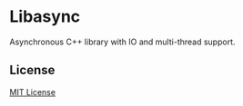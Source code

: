 # Libasync
Asynchronous C++ library with IO and multi-thread support.

## License
[MIT License](LICENSE)
